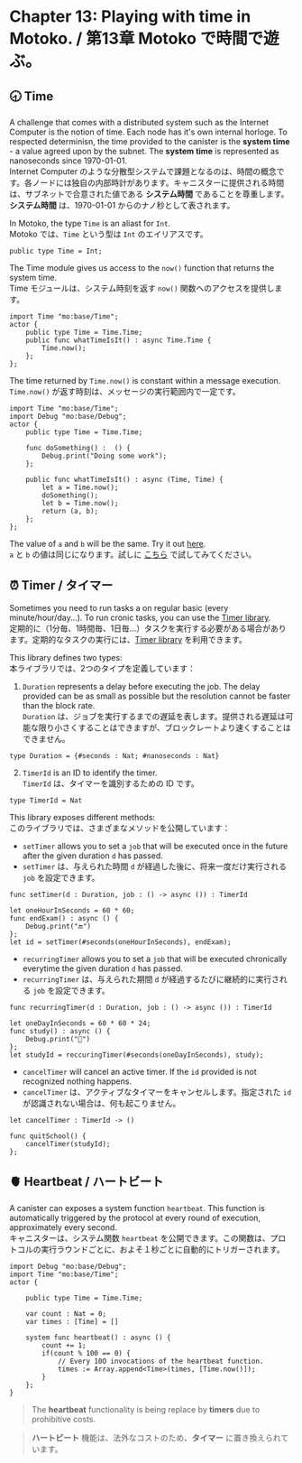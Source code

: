 # Chapter 13: Playing with time in Motoko. / 第13章 Motoko で時間で遊ぶ。
## 🕣 Time
A challenge that comes with a distributed system such as the Internet Computer is the notion of time. Each node has it's own internal horloge. To respected determinisn, the time provided to the canister is the **system time** - a value agreed upon by the subnet. The **system time** is represented as nanoseconds since 1970-01-01.  
Internet Computer のような分散型システムで課題となるのは、時間の概念です。各ノードには独自の内部時計があります。キャニスターに提供される時間は、サブネットで合意された値である **システム時間** であることを尊重します。**システム時間** は、1970-01-01 からのナノ秒として表されます。

In Motoko, the type `Time` is an aliast for `Int`.  
Motoko では、`Time` という型は `Int` のエイリアスです。
```motoko
public type Time = Int;
```
The Time module gives us access to the `now()` function that returns the system time.  
Time モジュールは、システム時刻を返す `now()` 関数へのアクセスを提供します。  
```motoko
import Time "mo:base/Time";
actor {
    public type Time = Time.Time;
    public func whatTimeIsIt() : async Time.Time {
        Time.now();
    };
};
```

The time returned by `Time.now()` is constant within a message execution.  
`Time.now()` が返す時刻は、メッセージの実行範囲内で一定です。
```motoko
import Time "mo:base/Time";
import Debug "mo:base/Debug";
actor {
    public type Time = Time.Time;

    func doSomething() :  () {
        Debug.print("Doing some work");
    };

    public func whatTimeIsIt() : async (Time, Time) {
        let a = Time.now();
        doSomething();
        let b = Time.now();
        return (a, b);
    };
};
```
The value of `a` and `b` will be the same. Try it out [here](https://m7sm4-2iaaa-aaaab-qabra-cai.ic0.app/?tag=4264079271).  
`a` と `b` の値は同じになります。試しに [こちら](https://m7sm4-2iaaa-aaaab-qabra-cai.ic0.app/?tag=4264079271) で試してみてください。
## ⏰ Timer / タイマー
Sometimes you need to run tasks a on regular basic (every minute/hour/day...). To run cronic tasks, you can use the [Timer library](https://internetcomputer.org/docs/current/motoko/main/base/Timer).  
定期的に（1分毎、1時間毎、1日毎...）タスクを実行する必要がある場合があります。定期的なタスクの実行には、[Timer library](https://internetcomputer.org/docs/current/motoko/main/base/Timer) を利用できます。

This library defines two types:  
本ライブラリでは、2つのタイプを定義しています：
1. `Duration` represents a delay before executing the job. The delay provided can be as small as possible but the resolution cannot be faster than the block rate.  
`Duration` は、ジョブを実行するまでの遅延を表します。提供される遅延は可能な限り小さくすることはできますが、ブロックレートより速くすることはできません。
```motoko
type Duration = {#seconds : Nat; #nanoseconds : Nat}
```
2. `TimerId` is an ID to identify the timer.  
`TimerId` は、タイマーを識別するための ID です。
```motoko
type TimerId = Nat
```

This library exposes different methods:  
このライブラリでは、さまざまなメソッドを公開しています：
- `setTimer` allows  you to set a `job` that will be executed once in the future after the given duration `d` has passed.
- `setTimer` は、与えられた時間 `d` が経過した後に、将来一度だけ実行される `job` を設定できます。
```motoko
func setTimer(d : Duration, job : () -> async ()) : TimerId
```
```motoko
let oneHourInSeconds = 60 * 60;
func endExam() : async () {
    Debug.print("🔚")
};
let id = setTimer(#seconds(oneHourInSeconds), endExam);
```

- `recurringTimer` allows you to set a `job` that will be executed chronically everytime the given duration `d` has passed. 
- `recurringTimer` は、与えられた期間 `d` が経過するたびに継続的に実行される `job` を設定できます。
```motoko
func recurringTimer(d : Duration, job : () -> async ()) : TimerId
```
```motoko
let oneDayInSeconds = 60 * 60 * 24;
func study() : async () {
    Debug.print("🙇")
};
let studyId = reccuringTimer(#seconds(oneDayInSeconds), study);
```
- `cancelTimer` will cancel an active timer. If the `id` provided is not recognized nothing happens.
- `cancelTimer` は、アクティブなタイマーをキャンセルします。指定された `id` が認識されない場合は、何も起こりません。
```motoko
let cancelTimer : TimerId -> ()
```
```motoko
func quitSchool() {
    cancelTimer(studyId);
};
```
## 🫀 Heartbeat / ハートビート
A canister can exposes a system function `heartbeat`. 
This function is automatically triggered by the protocol at every round of execution, approximately every second.  
キャニスターは、システム関数 `heartbeat` を公開できます。この関数は、プロトコルの実行ラウンドごとに、およそ１秒ごとに自動的にトリガーされます。

```motoko
import Debug "mo:base/Debug";
import Time "mo:base/Time";
actor {

    public type Time = Time.Time;

    var count : Nat = 0;
    var times : [Time] = [] 

    system func heartbeat() : async () {
        count += 1;
        if(count % 100 == 0) {
            // Every 10O invocations of the heartbeat function.
            times := Array.append<Time>(times, [Time.now()]);
        } 
    };
}
```

> The **heartbeat** functionality is being replace by **timers** due to prohibitive costs.

> **ハートビート** 機能は、法外なコストのため、**タイマー** に置き換えられています。